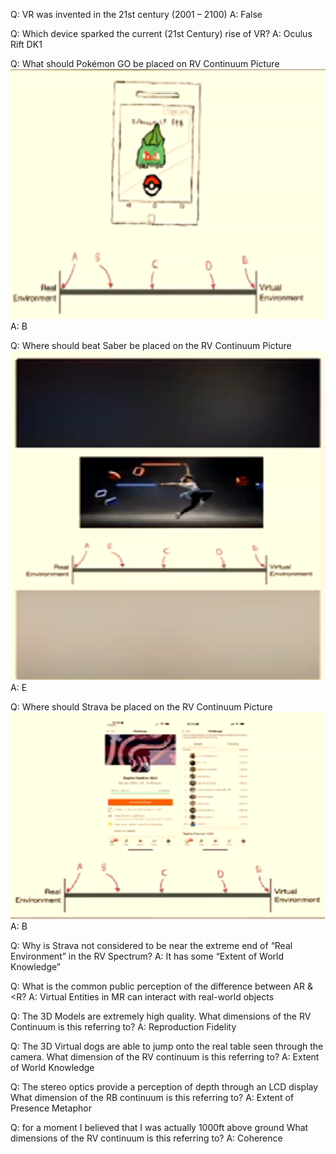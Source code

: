 Q: VR was invented in the 21st century (2001 – 2100)
A: False

Q: Which device sparked the current (21st Century) rise of VR?
A: Oculus Rift DK1

Q: What should Pokémon GO be placed on RV Continuum
Picture
![alt text](pokemonGO.png)
A: B

Q: Where should beat Saber be placed on the RV Continuum
Picture 
![alt text](beatthisnutz.png)
A: E

Q: Where should Strava be placed on the RV Continuum
Picture 
![alt text](strava.png) 
A: B

Q: Why is Strava not considered to be near the extreme end of “Real Environment” in the RV Spectrum?
A: It has some “Extent of World Knowledge”

Q: What is the common public perception of the difference between AR & <R?
A: Virtual Entities in MR can interact with real-world objects

Q: The 3D Models are extremely high quality. What dimensions of the RV Continuum is this referring to?
A: Reproduction Fidelity

Q: The 3D Virtual dogs are able to jump onto the real table seen through the camera.
What dimension of the RV continuum is this referring to?
A: Extent of World Knowledge

Q: The stereo optics provide a perception of depth through an LCD display
What dimension of the RB continuum is this referring to?
A:  Extent of Presence Metaphor

Q: for a moment I believed that I was actually 1000ft above ground
What dimensions of the RV continuum is this referring to?
A: Coherence

